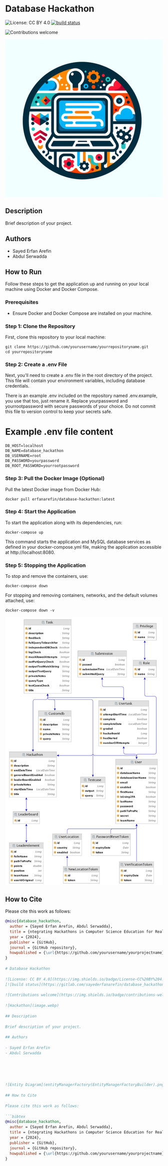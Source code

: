 # Database Hackathon

![License: CC BY 4.0](https://img.shields.io/badge/License-CC%20BY%204.0-lightgrey.svg)
[![build status](https://gitlab.com/sayederfanarefin/database_hackathon-2/badges/main/pipeline.svg)](https://gitlab.com/sayederfanarefin/database_hackathon-2/-/pipelines)

![Contributions welcome](https://img.shields.io/badge/contributions-welcome-orange.svg)

![Hackathon](image.webp)

## Description

Brief description of your project.

## Authors

- Sayed Erfan Arefin
- Abdul Serwadda


## How to Run

Follow these steps to get the application up and running on your local machine using Docker and Docker Compose.

### Prerequisites

- Ensure Docker and Docker Compose are installed on your machine.

### Step 1: Clone the Repository

First, clone this repository to your local machine:

```
git clone https://github.com/yourusername/yourrepositoryname.git
cd yourrepositoryname
```

### Step 2: Create a .env File
Next, you'll need to create a .env file in the root directory of the project. This file will contain your environment variables, including database credentials.

There is an example .env included on the repository named .env.example, you use that too, just rename it. Replace yourpassword and yourrootpassword with secure passwords of your choice. Do not commit this file to version control to keep your secrets safe.

# Example .env file content
```
DB_HOST=localhost
DB_NAME=database_hackathon
DB_USERNAME=root
DB_PASSWORD=yourpassword
DB_ROOT_PASSWORD=yourrootpassword
```

### Step 3: Pull the Docker Image (Optional)
Pull the latest Docker image from Docker Hub:

```
docker pull erfanarefin/database-hackathon:latest
```

### Step 4: Start the Application
To start the application along with its dependencies, run:

```
docker-compose up
```

This command starts the application and MySQL database services as defined in your docker-compose.yml file, making the application accessible at http://localhost:8080.

### Step 5: Stopping the Application
To stop and remove the containers, use:

```
docker-compose down
```

For stopping and removing containers, networks, and the default volumes attached, use:
```
docker-compose down -v
```




![Entity Diagram](entityManagerFactory(EntityManagerFactoryBuilder).png)

## How to Cite

Please cite this work as follows:

```bibtex
@misc{database_hackathon,
  author = {Sayed Erfan Arefin, Abdul Serwadda},
  title = {ntegrating Hackathons in Computer Science Education for Real-World Teamwork and Problem-Solving Skills},
  year = {2024},
  publisher = {GitHub},
  journal = {GitHub repository},
  howpublished = {\url{https://github.com/yourusername/yourprojectname}}
}

# Database Hackathon

![License: CC BY 4.0](https://img.shields.io/badge/License-CC%20BY%204.0-lightgrey.svg)
[![build status](https://gitlab.com/sayederfanarefin/database_hackathon-2/badges/main/pipeline.svg)](https://gitlab.com/sayederfanarefin/database_hackathon-2/-/pipelines)

![Contributions welcome](https://img.shields.io/badge/contributions-welcome-orange.svg)

![Hackathon](image.webp)

## Description

Brief description of your project.

## Authors

- Sayed Erfan Arefin
- Abdul Serwadda





![Entity Diagram](entityManagerFactory(EntityManagerFactoryBuilder).png)

## How to Cite

Please cite this work as follows:

```bibtex
@misc{database_hackathon,
  author = {Sayed Erfan Arefin, Abdul Serwadda},
  title = {ntegrating Hackathons in Computer Science Education for Real-World Teamwork and Problem-Solving Skills},
  year = {2024},
  publisher = {GitHub},
  journal = {GitHub repository},
  howpublished = {\url{https://github.com/yourusername/yourprojectname}}
}
